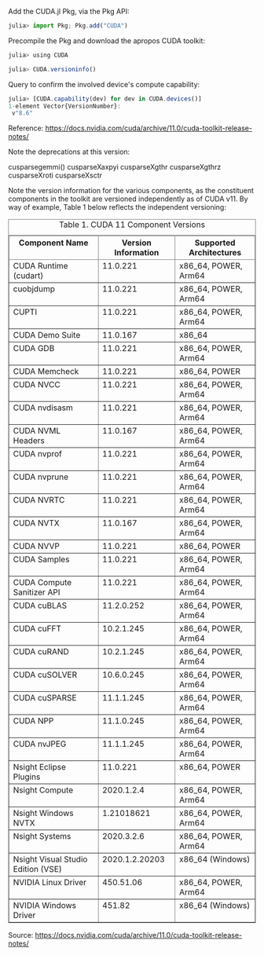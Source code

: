 





Add the CUDA.jl Pkg, via the Pkg API:


```javascript
julia> import Pkg; Pkg.add("CUDA")
```

Precompile the Pkg and download the apropos CUDA toolkit:

```javascript
julia> using CUDA
```

```javascript
julia> CUDA.versioninfo()
```

Query to confirm the involved device's compute capability:

```javascript
julia> [CUDA.capability(dev) for dev in CUDA.devices()]
1-element Vector{VersionNumber}:
 v"8.6"
```

Reference: https://docs.nvidia.com/cuda/archive/11.0/cuda-toolkit-release-notes/

Note the deprecations at this version:

cusparse<t>gemmi()
cusparseXaxpyi
cusparseXgthr
cusparseXgthrz
cusparseXroti
cusparseXsctr
 
Note the version information for the various components, as the constituent components in the toolkit are versioned independently as of CUDA v11. By way of example, Table 1 below reflects the independent versioning:

<table cellpadding="4" cellspacing="0" frame="border" border="1" rules="all">
<caption><span >Table 1. CUDA 11 Component Versions</span></caption>
<thead class="thead" align="left">
<tr class="row">
<th class="entry" align="center" valign="top" id="d54e1044" rowspan="1" colspan="1">Component Name</th>
<th class="entry" align="center" valign="top" id="d54e1047" rowspan="1" colspan="1">Version Information</th>
<th class="entry" align="center" valign="top" id="d54e1050" rowspan="1" colspan="1">Supported Architectures</th>
</tr>
</thead>
<tbody class="tbody">
<tr class="row">
<td class="entry" valign="top" headers="d54e1044" rowspan="1" colspan="1">CUDA Runtime (cudart)</td>
<td class="entry" valign="top" headers="d54e1047" rowspan="1" colspan="1">11.0.221</td>
<td class="entry" valign="top" headers="d54e1050" rowspan="1" colspan="1">x86_64, POWER, Arm64</td>
</tr>
<tr class="row">
<td class="entry" valign="top" headers="d54e1044" rowspan="1" colspan="1">cuobjdump</td>
<td class="entry" valign="top" headers="d54e1047" rowspan="1" colspan="1">11.0.221</td>
<td class="entry" valign="top" headers="d54e1050" rowspan="1" colspan="1">x86_64, POWER, Arm64</td>
</tr>
<tr class="row">
<td class="entry" valign="top" headers="d54e1044" rowspan="1" colspan="1">CUPTI</td>
<td class="entry" valign="top" headers="d54e1047" rowspan="1" colspan="1">11.0.221</td>
<td class="entry" valign="top" headers="d54e1050" rowspan="1" colspan="1">x86_64, POWER, Arm64</td>
</tr>
<tr class="row">
<td class="entry" valign="top" headers="d54e1044" rowspan="1" colspan="1">CUDA Demo Suite</td>
<td class="entry" valign="top" headers="d54e1047" rowspan="1" colspan="1">11.0.167</td>
<td class="entry" valign="top" headers="d54e1050" rowspan="1" colspan="1">x86_64</td>
</tr>
<tr class="row">
<td class="entry" valign="top" headers="d54e1044" rowspan="1" colspan="1">CUDA GDB</td>
<td class="entry" valign="top" headers="d54e1047" rowspan="1" colspan="1">11.0.221</td>
<td class="entry" valign="top" headers="d54e1050" rowspan="1" colspan="1">x86_64, POWER, Arm64</td>
</tr>
<tr class="row">
<td class="entry" valign="top" headers="d54e1044" rowspan="1" colspan="1">CUDA Memcheck</td>
<td class="entry" valign="top" headers="d54e1047" rowspan="1" colspan="1">11.0.221</td>
<td class="entry" valign="top" headers="d54e1050" rowspan="1" colspan="1">x86_64, POWER</td>
</tr>
<tr class="row">
<td class="entry" valign="top" headers="d54e1044" rowspan="1" colspan="1">CUDA NVCC</td>
<td class="entry" valign="top" headers="d54e1047" rowspan="1" colspan="1">11.0.221</td>
<td class="entry" valign="top" headers="d54e1050" rowspan="1" colspan="1">x86_64, POWER, Arm64</td>
</tr>
<tr class="row">
<td class="entry" valign="top" headers="d54e1044" rowspan="1" colspan="1">CUDA nvdisasm</td>
<td class="entry" valign="top" headers="d54e1047" rowspan="1" colspan="1">11.0.221</td>
<td class="entry" valign="top" headers="d54e1050" rowspan="1" colspan="1">x86_64, POWER, Arm64</td>
</tr>
<tr class="row">
<td class="entry" valign="top" headers="d54e1044" rowspan="1" colspan="1">CUDA NVML Headers</td>
<td class="entry" valign="top" headers="d54e1047" rowspan="1" colspan="1">11.0.167</td>
<td class="entry" valign="top" headers="d54e1050" rowspan="1" colspan="1">x86_64, POWER, Arm64</td>
</tr>
<tr class="row">
<td class="entry" valign="top" headers="d54e1044" rowspan="1" colspan="1">CUDA nvprof</td>
<td class="entry" valign="top" headers="d54e1047" rowspan="1" colspan="1">11.0.221</td>
<td class="entry" valign="top" headers="d54e1050" rowspan="1" colspan="1">x86_64, POWER, Arm64</td>
</tr>
<tr class="row">
<td class="entry" valign="top" headers="d54e1044" rowspan="1" colspan="1">CUDA nvprune</td>
<td class="entry" valign="top" headers="d54e1047" rowspan="1" colspan="1">11.0.221</td>
<td class="entry" valign="top" headers="d54e1050" rowspan="1" colspan="1">x86_64, POWER, Arm64</td>
</tr>
<tr class="row">
<td class="entry" valign="top" headers="d54e1044" rowspan="1" colspan="1">CUDA NVRTC</td>
<td class="entry" valign="top" headers="d54e1047" rowspan="1" colspan="1">11.0.221</td>
<td class="entry" valign="top" headers="d54e1050" rowspan="1" colspan="1">x86_64, POWER, Arm64</td>
</tr>
<tr class="row">
<td class="entry" valign="top" headers="d54e1044" rowspan="1" colspan="1">CUDA NVTX</td>
<td class="entry" valign="top" headers="d54e1047" rowspan="1" colspan="1">11.0.167</td>
<td class="entry" valign="top" headers="d54e1050" rowspan="1" colspan="1">x86_64, POWER, Arm64</td>
</tr>
<tr class="row">
<td class="entry" valign="top" headers="d54e1044" rowspan="1" colspan="1">CUDA NVVP</td>
<td class="entry" valign="top" headers="d54e1047" rowspan="1" colspan="1">11.0.221</td>
<td class="entry" valign="top" headers="d54e1050" rowspan="1" colspan="1">x86_64, POWER</td>
</tr>
<tr class="row">
<td class="entry" valign="top" headers="d54e1044" rowspan="1" colspan="1">CUDA Samples</td>
<td class="entry" valign="top" headers="d54e1047" rowspan="1" colspan="1">11.0.221</td>
<td class="entry" valign="top" headers="d54e1050" rowspan="1" colspan="1">x86_64, POWER, Arm64</td>
</tr>
<tr class="row">
<td class="entry" valign="top" headers="d54e1044" rowspan="1" colspan="1">CUDA Compute Sanitizer API</td>
<td class="entry" valign="top" headers="d54e1047" rowspan="1" colspan="1">11.0.221</td>
<td class="entry" valign="top" headers="d54e1050" rowspan="1" colspan="1">x86_64, POWER, Arm64</td>
</tr>
<tr class="row">
<td class="entry" valign="top" headers="d54e1044" rowspan="1" colspan="1">CUDA cuBLAS</td>
<td class="entry" valign="top" headers="d54e1047" rowspan="1" colspan="1">11.2.0.252</td>
<td class="entry" valign="top" headers="d54e1050" rowspan="1" colspan="1">x86_64, POWER, Arm64</td>
</tr>
<tr class="row">
<td class="entry" valign="top" headers="d54e1044" rowspan="1" colspan="1">CUDA cuFFT</td>
<td class="entry" valign="top" headers="d54e1047" rowspan="1" colspan="1">10.2.1.245</td>
<td class="entry" valign="top" headers="d54e1050" rowspan="1" colspan="1">x86_64, POWER, Arm64</td>
</tr>
<tr class="row">
<td class="entry" valign="top" headers="d54e1044" rowspan="1" colspan="1">CUDA cuRAND</td>
<td class="entry" valign="top" headers="d54e1047" rowspan="1" colspan="1">10.2.1.245</td>
<td class="entry" valign="top" headers="d54e1050" rowspan="1" colspan="1">x86_64, POWER, Arm64</td>
</tr>
<tr class="row">
<td class="entry" valign="top" headers="d54e1044" rowspan="1" colspan="1">CUDA cuSOLVER</td>
<td class="entry" valign="top" headers="d54e1047" rowspan="1" colspan="1">10.6.0.245</td>
<td class="entry" valign="top" headers="d54e1050" rowspan="1" colspan="1">x86_64, POWER, Arm64</td>
</tr>
<tr class="row">
<td class="entry" valign="top" headers="d54e1044" rowspan="1" colspan="1">CUDA cuSPARSE</td>
<td class="entry" valign="top" headers="d54e1047" rowspan="1" colspan="1">11.1.1.245</td>
<td class="entry" valign="top" headers="d54e1050" rowspan="1" colspan="1">x86_64, POWER, Arm64</td>
</tr>
<tr class="row">
<td class="entry" valign="top" headers="d54e1044" rowspan="1" colspan="1">CUDA NPP</td>
<td class="entry" valign="top" headers="d54e1047" rowspan="1" colspan="1">11.1.0.245</td>
<td class="entry" valign="top" headers="d54e1050" rowspan="1" colspan="1">x86_64, POWER, Arm64</td>
</tr>
<tr class="row">
<td class="entry" valign="top" headers="d54e1044" rowspan="1" colspan="1">CUDA nvJPEG</td>
<td class="entry" valign="top" headers="d54e1047" rowspan="1" colspan="1">11.1.1.245</td>
<td class="entry" valign="top" headers="d54e1050" rowspan="1" colspan="1">x86_64, POWER, Arm64</td>
</tr>
<tr class="row">
<td class="entry" valign="top" headers="d54e1044" rowspan="1" colspan="1">Nsight Eclipse Plugins</td>
<td class="entry" valign="top" headers="d54e1047" rowspan="1" colspan="1">11.0.221</td>
<td class="entry" valign="top" headers="d54e1050" rowspan="1" colspan="1">x86_64, POWER</td>
</tr>
<tr class="row">
<td class="entry" valign="top" headers="d54e1044" rowspan="1" colspan="1">Nsight Compute</td>
<td class="entry" valign="top" headers="d54e1047" rowspan="1" colspan="1">2020.1.2.4</td>
<td class="entry" valign="top" headers="d54e1050" rowspan="1" colspan="1">x86_64, POWER, Arm64</td>
</tr>
<tr class="row">
<td class="entry" valign="top" headers="d54e1044" rowspan="1" colspan="1">Nsight Windows NVTX</td>
<td class="entry" valign="top" headers="d54e1047" rowspan="1" colspan="1">1.21018621</td>
<td class="entry" valign="top" headers="d54e1050" rowspan="1" colspan="1">x86_64, POWER, Arm64</td>
</tr>
<tr class="row">
<td class="entry" valign="top" headers="d54e1044" rowspan="1" colspan="1">Nsight Systems</td>
<td class="entry" valign="top" headers="d54e1047" rowspan="1" colspan="1">2020.3.2.6</td>
<td class="entry" valign="top" headers="d54e1050" rowspan="1" colspan="1">x86_64, POWER, Arm64</td>
</tr>
<tr class="row">
<td class="entry" valign="top" headers="d54e1044" rowspan="1" colspan="1">Nsight Visual Studio Edition (VSE)</td>
<td class="entry" valign="top" headers="d54e1047" rowspan="1" colspan="1">2020.1.2.20203</td>
<td class="entry" valign="top" headers="d54e1050" rowspan="1" colspan="1">x86_64 (Windows)</td>
</tr>
<tr class="row">
<td class="entry" valign="top" headers="d54e1044" rowspan="1" colspan="1">NVIDIA Linux Driver</td>
<td class="entry" valign="top" headers="d54e1047" rowspan="1" colspan="1">450.51.06</td>
<td class="entry" valign="top" headers="d54e1050" rowspan="1" colspan="1">x86_64, POWER, Arm64</td>
</tr>
<tr class="row">
<td class="entry" valign="top" headers="d54e1044" rowspan="1" colspan="1">NVIDIA Windows Driver</td>
<td class="entry" valign="top" headers="d54e1047" rowspan="1" colspan="1">451.82</td>
<td class="entry" valign="top" headers="d54e1050" rowspan="1" colspan="1">x86_64 (Windows)</td>
</tr>
</tbody>
</table>

Source: https://docs.nvidia.com/cuda/archive/11.0/cuda-toolkit-release-notes/
